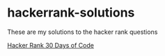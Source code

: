 # hackerrank-solutions
These are my solutions to the hacker rank questions

<a href="https://www.hackerrank.com/domains/tutorials/30-days-of-code"> Hacker Rank 30 Days of Code 
</a>

<p>
  <a href="https://www.hackerrank.com/joe_c_dimas">
    <i src="https://hrcdn.net/fcore/assets/brand/h_mark_sm-966d2b45e3.svg"> 
  </a>
</p>
